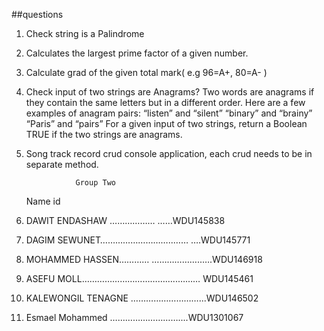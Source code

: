    ##questions

1. Check string is a Palindrome
2. Calculates the largest prime factor of a given number.
3. Calculate grad of the given total mark( e.g 96=A+, 80=A- )
4. Check input of two strings are Anagrams?
Two words are anagrams if they contain the same letters but in a different order. 
Here are a few examples of anagram pairs:
“listen” and “silent”
“binary” and “brainy”
“Paris” and “pairs”
For a given input of two strings, return a Boolean TRUE if the two strings are 
anagrams.
5. Song track record crud console application, each crud needs to be in separate method.
                  
                  
                  
                  
                  
                  Group Two
   Name                               id
1. DAWIT ENDASHAW        ……………… ……WDU145838  
2. DAGIM SEWUNET………………………..……   ….WDU145771 
3. MOHAMMED HASSEN…………  ………………..….WDU146918        
4. ASEFU  MOLL………………………………..………   WDU145461 
5. KALEWONGIL TENAGNE ………………………...WDU146502
6. Esmael Mohammed   ………………………....WDU1301067 
 
